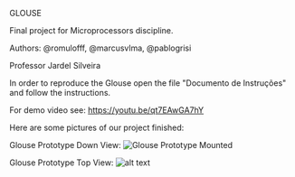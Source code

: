 GLOUSE

Final project for Microprocessors discipline.

Authors: @romulofff, @marcusvlma, @pablogrisi

Professor Jardel Silveira

In order to reproduce the Glouse open the file "Documento de Instruções" and follow the instructions.

For demo video see: https://youtu.be/qt7EAwGA7hY

Here are some pictures of our project finished:

Glouse Prototype Down View:
![Glouse Prototype Mounted](https://github.com/pablogrisi/projeto_micro/blob/master/Pictures/2.jpg)

Glouse Prototype Top View:
![alt text](https://github.com/pablogrisi/projeto_micro/blob/master/Pictures/3.jpg)
